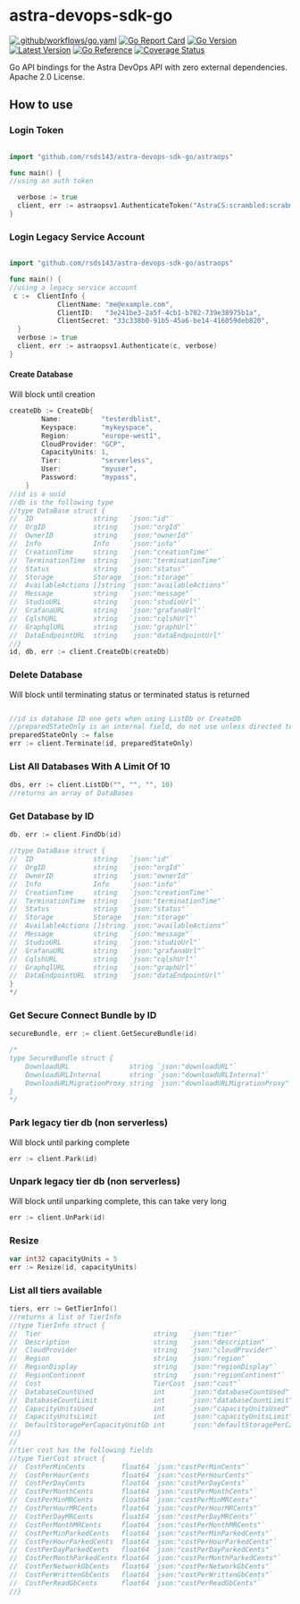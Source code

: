 # astra-devops-sdk-go

[![.github/workflows/go.yaml](https://github.com/rsds143/astra-devops-sdk-go/actions/workflows/go.yaml/badge.svg)](https://github.com/rsds143/astra-devops-sdk-go/actions/workflows/go.yaml)
[![Go Report Card](https://goreportcard.com/badge/github.com/rsds143/astra-devops-sdk-go)](https://goreportcard.com/report/github.com/rsds143/astra-devops-sdk-go)
[![Go Version](https://img.shields.io/github/go-mod/go-version/rsds143/astra-devops-sdk-go)](https://img.shields.io/github/go-mod/go-version/rsds143/astra-devops-sdk-go)
[![Latest Version](https://img.shields.io/github/v/tag/rsds143/astra-devops-sdk-go)](https://github.com/rsds143/astra-devops-sdk-go/tags)
[![Go Reference](https://pkg.go.dev/badge/github.com/rsds143/astra-devops-sdk-go.svg)](https://pkg.go.dev/github.com/rsds143/astra-devops-sdk-go)
[![Coverage Status](https://coveralls.io/repos/github/rsds143/astra-devops-sdk-go/badge.svg?branch=main)](https://coveralls.io/github/rsds143/astra-devops-sdk-go?branch=main)

Go API bindings for the Astra DevOps API with zero external dependencies. Apache 2.0 License.

## How to use

### Login Token

```go

import "github.com/rsds143/astra-devops-sdk-go/astraops"

func main() {
//using an auth token

  verbose := true
  client, err := astraopsv1.AuthenticateToken("AstraCS:scrambled:scrabmled", verbose)
}
```

### Login Legacy Service Account

```go

import "github.com/rsds143/astra-devops-sdk-go/astraops"

func main() {
//using a legacy service account
 c :=  ClientInfo {
	        ClientName: "me@example.com",
	        ClientID:   "3e241be3-2a5f-4cb1-b702-739e38975b1a",
	        ClientSecret: "33c338b0-91b5-45a6-be14-416059deb820",
  }
  verbose := true
  client, err := astraopsv1.Authenticate(c, verbose)
}
```

#### Create Database

Will block until creation

```go
createDb := CreateDb{
		Name:          "testerdblist",
		Keyspace:      "mykeyspace",
		Region:        "europe-west1",
		CloudProvider: "GCP",
		CapacityUnits: 1,
		Tier:          "serverless",
		User:          "myuser",
		Password:      "mypass",
	}
//id is a uuid
//db is the following type
//type DataBase struct {
//	ID               string   `json:"id"`
//	OrgID            string   `json:"orgId"`
//	OwnerID          string   `json:"ownerId"`
//	Info             Info     `json:"info"`
//	CreationTime     string   `json:"creationTime"`
//	TerminationTime  string   `json:"terminationTime"`
//	Status           string   `json:"status"`
//	Storage          Storage  `json:"storage"`
//	AvailableActions []string `json:"availableActions"`
//	Message          string   `json:"message"`
//	StudioURL        string   `json:"studioUrl"`
//	GrafanaURL       string   `json:"grafanaUrl"`
//	CqlshURL         string   `json:"cqlshUrl"`
//	GraphqlURL       string   `json:"graphUrl"`
//	DataEndpointURL  string   `json:"dataEndpointUrl"`
//}
id, db, err := client.CreateDb(createDb)
```

### Delete Database

Will block until terminating status or terminated status is returned

```go

//id is database ID one gets when using ListDb or CreateDb
//preparedStateOnly is an internal field, do not use unless directed to by support
preparedStateOnly := false
err := client.Terminate(id, preparedStateOnly)
```

### List All Databases With A Limit Of 10

```go
dbs, err := client.ListDb("", "", "", 10)
//returns an array of DataBases
```

### Get Database by ID

```go
db, err := client.FindDb(id)

//type DataBase struct {
//	ID               string   `json:"id"`
//	OrgID            string   `json:"orgId"`
//	OwnerID          string   `json:"ownerId"`
//	Info             Info     `json:"info"`
//	CreationTime     string   `json:"creationTime"`
//	TerminationTime  string   `json:"terminationTime"`
//	Status           string   `json:"status"`
//	Storage          Storage  `json:"storage"`
//	AvailableActions []string `json:"availableActions"`
//	Message          string   `json:"message"`
//	StudioURL        string   `json:"studioUrl"`
//	GrafanaURL       string   `json:"grafanaUrl"`
//	CqlshURL         string   `json:"cqlshUrl"`
//	GraphqlURL       string   `json:"graphUrl"`
//	DataEndpointURL  string   `json:"dataEndpointUrl"`
}
*/
```

### Get Secure Connect Bundle by ID

```go
secureBundle, err := client.GetSecureBundle(id)

/*
type SecureBundle struct {
	DownloadURL               string `json:"downloadURL"`
	DownloadURLInternal       string `json:"downloadURLInternal"`
	DownloadURLMigrationProxy string `json:"downloadURLMigrationProxy"`
}
*/
```

### Park legacy tier db (non serverless)

Will block until parking complete

```go
err := client.Park(id)
```

### Unpark legacy tier db (non serverless)

Will block until unparking complete, this can take very long

```go
err := client.UnPark(id)
```

### Resize 

```go
var int32 capacityUnits = 5
err := Resize(id, capacityUnits)
```

### List all tiers available

```go
tiers, err := GetTierInfo()
//returns a list of TierInfo
//type TierInfo struct {
//	Tier                            string   `json:"tier"`
//	Description                     string   `json:"description"`
//	CloudProvider                   string   `json:"cloudProvider"`
//	Region                          string   `json:"region"`
//	RegionDisplay                   string   `json:"regionDisplay"`
//	RegionContinent                 string   `json:"regionContinent"`
//	Cost                            TierCost `json:"cost"`
//	DatabaseCountUsed               int      `json:"databaseCountUsed"`
//	DatabaseCountLimit              int      `json:"databaseCountLimit"`
//	CapacityUnitsUsed               int      `json:"capacityUnitsUsed"`
//	CapacityUnitsLimit              int      `json:"capacityUnitsLimit"`
//	DefaultStoragePerCapacityUnitGb int      `json:"defaultStoragePerCapacityUnitGb"`
//}
//
//tier cost has the following fields 
//type TierCost struct {
//	CostPerMinCents         float64 `json:"costPerMinCents"`
//	CostPerHourCents        float64 `json:"costPerHourCents"`
//	CostPerDayCents         float64 `json:"costPerDayCents"`
//	CostPerMonthCents       float64 `json:"costPerMonthCents"`
//	CostPerMinMRCents       float64 `json:"costPerMinMRCents"`
//	CostPerHourMRCents      float64 `json:"costPerHourMRCents"`
//	CostPerDayMRCents       float64 `json:"costPerDayMRCents"`
//	CostPerMonthMRCents     float64 `json:"costPerMonthMRCents"`
//	CostPerMinParkedCents   float64 `json:"costPerMinParkedCents"`
//	CostPerHourParkedCents  float64 `json:"costPerHourParkedCents"`
//	CostPerDayParkedCents   float64 `json:"costPerDayParkedCents"`
//	CostPerMonthParkedCents float64 `json:"costPerMonthParkedCents"`
//	CostPerNetworkGbCents   float64 `json:"costPerNetworkGbCents"`
//	CostPerWrittenGbCents   float64 `json:"costPerWrittenGbCents"`
//	CostPerReadGbCents      float64 `json:"costPerReadGbCents"`
//}
```




